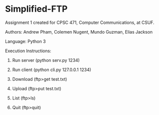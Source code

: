 # Simplified-FTP

Assignment 1 created for CPSC 471, Computer Communications, at CSUF.

Authors: Andrew Pham, Colemen Nugent, Mundo Guzman, Elias Jackson

Language: Python 3

Execution Instructions:

1. Run server (python serv.py 1234)

2. Run client (python cli.py 127.0.0.1 1234)

3. Download (ftp>get test.txt)

4. Upload (ftp>put test.txt)

5. List (ftp>ls)

6. Quit (ftp>quit)
